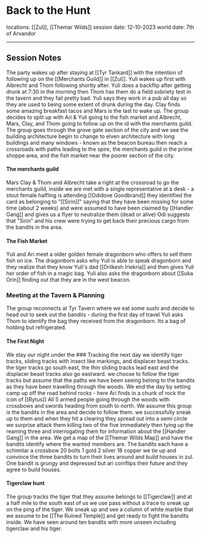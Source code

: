 # Back to the Hunt
locations: [[Zul]], [[Themar Wilds]]
session date: 12-10-2023
world date: 7th of Arvandor

------
## Session Notes
The party wakes up after staying at [[Tyr Tankard]] with the intention of following up on the [[Merchants Guild]] in [[Zul]]. Yuli wakes up first with Albrecht and Thom following shortly after. Yuli does a backflip after getting drunk at 7:30 in the morning then Thom has them do a field sobriety test in the tavern and they fail pretty bad. Yuli says they work in a pub all day so they are used to being some extent of drunk during the day.  Clay finds some amazing breakfast tacos and Mars is the last to wake up. The group decides to split up with Ari & Yuli going to the fish market and Albrecht, Mars, Clay, and Thom going to follow up on the id with the merchants guild. The group goes through the grove gate section of the city and we see the building architecture begin to change to elven architecture with long buildings and many windows - known as the beacon bureau then reach a crossroads with paths leading to the spire, the merchants guild in the prime shoppe area, and the fish market near the poorer section of the city. 
#### The merchants guild 
Mars Clay & Thom and Albrecht take a right at the crossroad to go the merchants guild, inside we are met with a single representative at a desk - a stout female halfling is attending [[Odidove Goodbrand]] they identified the card as belonging to "[[Sirin]]" saying that they have been missing for some time (about 2 weeks) and were assumed to have been claimed by [[Handler Gang]] and gives us a flyer to neutralize them (dead or alive) Odi suggests that "Sirin" and his crew were trying to get back their precious cargo from the bandits in the area.
#### The Fish Market
Yuli and Ari meet a older golden female dragonborn who offers to sell them fish on ice. The dragonborn asks why Yuli is able to speak dragonborn and they realize that they know Yuli's dad [[Drilkesh Iriekria]] and then gives Yuli her order of fish in a magic bag. Yuli also asks the dragonborn about [[Suka Orin]] finding out that they are in the west beacon. 

### Meeting at the Tavern & Planning 
The group reconnects at Tyr Tavern where we eat some sushi and decide to head out to seek out the bandits - during the first day of travel Yuli asks Thom to identify the bag they received from the dragonborn. Its a bag of holding but refrigerated. 
#### The First Night
We stay our night under the ### Tracking 
the next day we identify tiger tracks, sliding tracks with insect like markings, and displacer beast tracks. 
the tiger tracks go south east, the thin sliding tracks lead east and the displacer beast tracks also go eastward.
we choose to follow the tiger tracks but assume that the paths we have been seeing belong to the bandits as they have been travelling through the woods.
We end the day by setting camp up off the road behind rocks - here Ari finds in a chunk of rock the icon of [[Rytus]] 
All 5 armed people going through the woods with crossbows and swords heading from south to north. We assume this group is the bandits in the area and decide to follow them. we successfully sneak up to them and when they hit a clearing they spread out into a semi circle we surprise attack them killing two of the five immediately then tying up the reaming three and interrogating them for information about the [[Handler Gang]] in the area. We get a map of the [[Themar Wilds Map]]
and have the bandits identify where the wanted members are. The bandits each have 
a schimitar
a crossbow
20 bolts
1 gold 2 silver 18 copper
we tie up and convince the three bandits to turn their lives around and build houses in zul. One bandit is grungy and depressed but ari coinflips their future and they agree to build houses. 
#### Tigerclaw hunt
The group tracks the tiger that they assume belongs to [[Tigerclaw]] and at a half mile to the south east of us we use pass without a trace to sneak up on the ping of the tiger. We sneak up and see a column of white marble that we assume to be [[The Ruined Temple]] and get ready to fight the bandits inside. We have seen around ten bandits with more unseen including tigerclaw and his tiger.